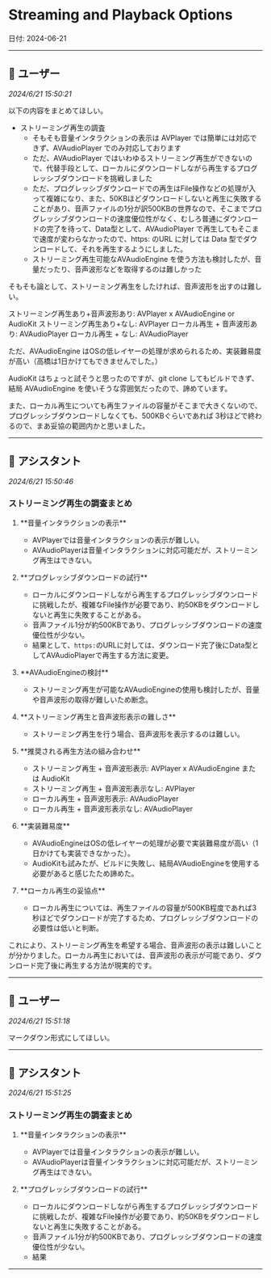 # Streaming and Playback Options

日付: 2024-06-21

---

## 👤 ユーザー
*2024/6/21 15:50:21*

以下の内容をまとめてほしい。

- ストリーミング再生の調査
  - そもそも音量インタラクションの表示は AVPlayer では簡単には対応できず、AVAudioPlayer でのみ対応しております
  - ただ、AVAudioPlayer ではいわゆるストリーミング再生ができないので、代替手段として、ローカルにダウンロードしながら再生するプログレッシブダウンロードを挑戦しました
  - ただ、プログレッシブダウンロードでの再生はFile操作などの処理が入って複雑になり、また、50KBほどダウンロードしないと再生に失敗することがあり、音声ファイルの1分が訳500KBの世界なので、そこまでプログレッシブダウンロードの速度優位性がなく、むしろ普通にダウンロードの完了を待って、Data型として、AVAudioPlayer で再生してもそこまで速度が変わらなかったので、https: のURL に対しては Data 型でダウンロードして、それを再生するようにしました。
  - ストリーミング再生可能なAVAudioEngine を使う方法も検討したが、音量だったり、音声波形などを取得するのは難しかった

そもそも論として、ストリーミング再生をしたければ、音声波形を出すのは難しい。

ストリーミング再生あり+音声波形あり: AVPlayer x AVAudioEngine  or AudioKit
ストリーミング再生あり+なし: AVPlayer
ローカル再生 + 音声波形あり: AVAudioPlayer
ローカル再生 + なし: AVAudioPlayer

ただ、AVAudioEngine はOSの低レイヤーの処理が求められるため、実装難易度が高い（高橋は1日かけてもできませんでした。）

AudioKit はちょっと試そうと思ったのですが、git clone してもビルドできず、結局 AVAudioEngine を使いそうな雰囲気だったので、諦めています。

また、ローカル再生についても再生ファイルの容量がそこまで大きくないので、プログレッシブダウンロードしなくても、500KBぐらいであれば 3秒ほどで終わるので、まあ妥協の範囲内かと思いました。

---

## 🤖 アシスタント
*2024/6/21 15:50:46*

### ストリーミング再生の調査まとめ

1. \*\*音量インタラクションの表示\*\*
   - AVPlayerでは音量インタラクションの表示が難しい。
   - AVAudioPlayerは音量インタラクションに対応可能だが、ストリーミング再生はできない。

2. \*\*プログレッシブダウンロードの試行\*\*
   - ローカルにダウンロードしながら再生するプログレッシブダウンロードに挑戦したが、複雑なFile操作が必要であり、約50KBをダウンロードしないと再生に失敗することがある。
   - 音声ファイル1分が約500KBであり、プログレッシブダウンロードの速度優位性が少ない。
   - 結果として、`https:`のURLに対しては、ダウンロード完了後にData型としてAVAudioPlayerで再生する方法に変更。

3. \*\*AVAudioEngineの検討\*\*
   - ストリーミング再生が可能なAVAudioEngineの使用も検討したが、音量や音声波形の取得が難しいため断念。

4. \*\*ストリーミング再生と音声波形表示の難しさ\*\*
   - ストリーミング再生を行う場合、音声波形を表示するのは難しい。

5. \*\*推奨される再生方法の組み合わせ\*\*
   - ストリーミング再生 + 音声波形表示: AVPlayer x AVAudioEngine または AudioKit
   - ストリーミング再生 + 音声波形表示なし: AVPlayer
   - ローカル再生 + 音声波形表示: AVAudioPlayer
   - ローカル再生 + 音声波形表示なし: AVAudioPlayer

6. \*\*実装難易度\*\*
   - AVAudioEngineはOSの低レイヤーの処理が必要で実装難易度が高い（1日かけても実装できなかった）。
   - AudioKitも試みたが、ビルドに失敗し、結局AVAudioEngineを使用する必要があると感じたため諦めた。

7. \*\*ローカル再生の妥協点\*\*
   - ローカル再生については、再生ファイルの容量が500KB程度であれば3秒ほどでダウンロードが完了するため、プログレッシブダウンロードの必要性は低いと判断。

これにより、ストリーミング再生を希望する場合、音声波形の表示は難しいことが分かりました。ローカル再生においては、音声波形の表示が可能であり、ダウンロード完了後に再生する方法が現実的です。

---

## 👤 ユーザー
*2024/6/21 15:51:18*

マークダウン形式にしてほしい。

---

## 🤖 アシスタント
*2024/6/21 15:51:25*

### ストリーミング再生の調査まとめ

1. \*\*音量インタラクションの表示\*\*
   - AVPlayerでは音量インタラクションの表示が難しい。
   - AVAudioPlayerは音量インタラクションに対応可能だが、ストリーミング再生はできない。

2. \*\*プログレッシブダウンロードの試行\*\*
   - ローカルにダウンロードしながら再生するプログレッシブダウンロードに挑戦したが、複雑なFile操作が必要であり、約50KBをダウンロードしないと再生に失敗することがある。
   - 音声ファイル1分が約500KBであり、プログレッシブダウンロードの速度優位性が少ない。
   - 結果

---

